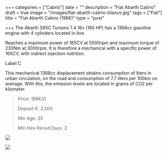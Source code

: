 +++
categories = ["Cabrio"]
date = ""
description = "Fiat Abarth Cabrio"
draft = true
image = "/images/fiat-abarth-cabrio-blanco.jpg"
tags = ["Fiat"]
title = "Fiat Abarth Cabrio (198€)"
type = "post"

+++
The Abarth 595C Turismo 1.4 16v (165 HP) has a 1368cc gasoline engine with 4 cylinders located in line.

Reaches a maximum power of 165CV at 5500rpm and maximum torque of 230Nm at 3000rpm. It is therefore a mechanical with a specific power of 165CV, with indirect injection nutrition.

Label C

This mechanical 1368cc displacement obtains consumption of liters in urban circulation, on the road and consumption of 7.7 liters per 100km on average. With this, the emission levels are located in grams of CO2 per kilometer.

> Price: 198€/D
>
> Deposit €: 2,500
>
> Min Age: 25
>
> Min Hire Period Days: 2

![](/images/abarth500-1.jpg)

[![](/images/boton.png)](https://supercarmarbella.com/contact/ "Book")